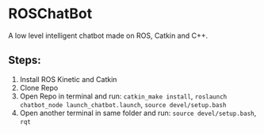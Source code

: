 # ROSChatBot
A low level intelligent chatbot made on ROS, Catkin and C++.
## Steps:
1. Install ROS Kinetic and Catkin
2. Clone Repo
3. Open Repo in terminal and run: `catkin_make install`, `roslaunch chatbot_node launch_chatbot.launch`, `source devel/setup.bash`
4. Open another terminal in same folder and run: `source devel/setup.bash`, `rqt`

